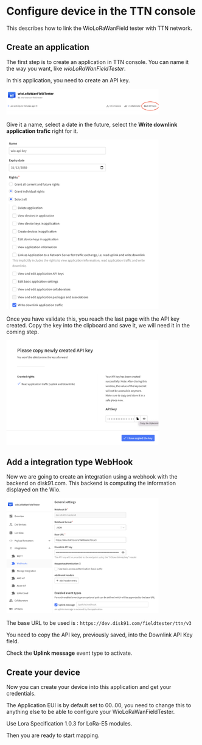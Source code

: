 # Configure device in the TTN console

This describes how to link the WioLoRaWanField tester with TTN network.

## Create an application

The first step is to create an application in TTN console. You can name it the way you want, like _wioLoRaWanFieldTester_.

In this application, you need to create an API key.

<img src="../img/TTN_create_API_Key.png" style="width:400px">

Give it a name, select a date in the future, select the __Write downlink application trafic__ right for it. 

<img src="../img/TTN_create_API_Key_1.png" style="width:400px">

Once you have validate this, you reach the last page with the API key created. Copy the key into the clipboard and save it, we will need it in the coming step.

<img src="../img/TTN_Create_API_Key_end.png" style="width:400px">

## Add a integration type WebHook

Now we are going to create an integration using a webhook with the backend on disk91.com. This backend is computing the information displayed on the Wio.

<img src="../img/TTN_Create_Webhook.png" style="width:400px">

The base URL to be used is : `https://dev.disk91.com/fieldtester/ttn/v3`

You need to copy the API key, previously saved, into the Downlink API Key field.

Check the __Uplink message__ event type to activate.

## Create your device

Now you can create your device into this application and get your credentials.

The Application EUI is by default set to 00..00, you need to change this to anything else to be able to configure your WioLoRaWanFieldTester.

Use Lora Specification 1.0.3 for LoRa-E5 modules.

Then you are ready to start mapping.